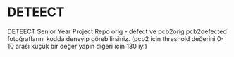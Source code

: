 # DETEECT
DETEECT Senior Year Project Repo
orig - defect ve pcb2orig pcb2defected fotoğraflarını kodda deneyip görebilirsiniz. (pcb2 için threshold değerini 0-10 arası küçük bir değer yapın diğeri için 130 iyi)
